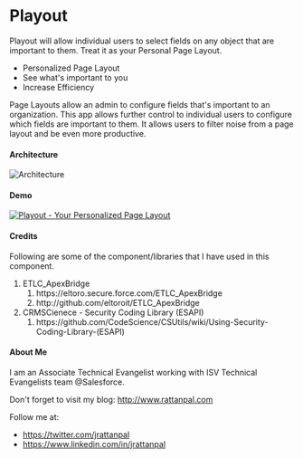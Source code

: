 # Playout
Playout will allow individual users to select fields on any object that are important to them. Treat it as your Personal Page Layout.


<ul>
<li>Personalized Page Layout</li>
<li>See what's important to you</li>
<li>Increase Efficiency</li>
</ul>

Page Layouts allow an admin to configure fields that's important to an organization. This app allows further control to individual users to configure which fields are important to them. It allows users to filter noise from a page layout and be even more productive.


#### Architecture
![Architecture](https://raw.githubusercontent.com/jrattanpal/Playout/master/Assets/images/playout_architecture.png)

#### Demo
[![Playout - Your Personalized Page Layout](https://img.youtube.com/vi/a23oOp7GlzI/0.jpg)](https://www.youtube.com/watch?v=a23oOp7GlzI)

#### Credits
Following are some of the component/libraries that I have used in this component. 

<ol>
    <li>ETLC_ApexBridge
        <ol>
            <li>https://eltoro.secure.force.com/ETLC_ApexBridge</li>
            <li>http://github.com/eltoroit/ETLC_ApexBridge</li>
        </ol>
    </li>
    <li>CRMSCienece - Security Coding Library (ESAPI)
        <ol>
            <li>https://github.com/CodeScience/CSUtils/wiki/Using-Security-Coding-Library-(ESAPI)</li>
        </ol>
    </li>
   
</ol>

#### About Me
I am an Associate Technical Evangelist working with ISV Technical Evangelists team @Salesforce.

Don't forget to visit my blog: http://www.rattanpal.com

Follow me at: 
- https://twitter.com/jrattanpal
- https://www.linkedin.com/in/jrattanpal